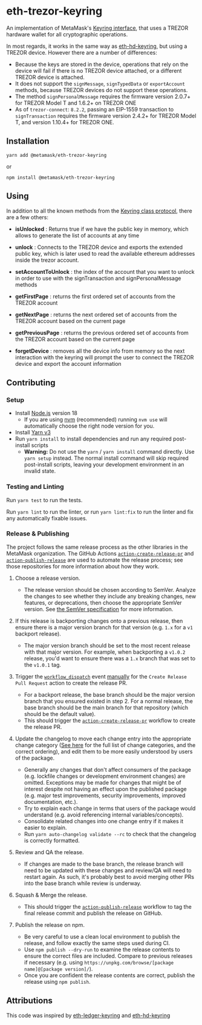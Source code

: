 # eth-trezor-keyring

An implementation of MetaMask's [Keyring interface](https://github.com/MetaMask/eth-simple-keyring#the-keyring-class-protocol), that uses a TREZOR hardware
wallet for all cryptographic operations.

In most regards, it works in the same way as
[eth-hd-keyring](https://github.com/MetaMask/eth-hd-keyring), but using a TREZOR
device. However there are a number of differences:

- Because the keys are stored in the device, operations that rely on the device
  will fail if there is no TREZOR device attached, or a different TREZOR device
  is attached.
- It does not support the `signMessage`, `signTypedData` or `exportAccount`
  methods, because TREZOR devices do not support these operations.
- The method `signPersonalMessage` requires the firmware version 2.0.7+ for TREZOR Model T and 1.6.2+ on TREZOR ONE
- As of `trezor-connect`: `8.2.2`, passing an EIP-1559 transaction to `signTransaction`
  requires the firmware version 2.4.2+ for TREZOR Model T, and version 1.10.4+ for TREZOR ONE.

## Installation

`yarn add @metamask/eth-trezor-keyring`

or

`npm install @metamask/eth-trezor-keyring`

## Using

In addition to all the known methods from the [Keyring class protocol](https://github.com/MetaMask/eth-simple-keyring#the-keyring-class-protocol),
there are a few others:

- **isUnlocked** : Returns true if we have the public key in memory, which allows to generate the list of accounts at any time

- **unlock** : Connects to the TREZOR device and exports the extended public key, which is later used to read the available ethereum addresses inside the trezor account.

- **setAccountToUnlock** : the index of the account that you want to unlock in order to use with the signTransaction and signPersonalMessage methods

- **getFirstPage** : returns the first ordered set of accounts from the TREZOR account

- **getNextPage** : returns the next ordered set of accounts from the TREZOR account based on the current page

- **getPreviousPage** : returns the previous ordered set of accounts from the TREZOR account based on the current page

- **forgetDevice** : removes all the device info from memory so the next interaction with the keyring will prompt the user to connect the TREZOR device and export the account information

## Contributing

### Setup

- Install [Node.js](https://nodejs.org) version 18
  - If you are using [nvm](https://github.com/creationix/nvm#installation) (recommended) running `nvm use` will automatically choose the right node version for you.
- Install [Yarn v3](https://yarnpkg.com/getting-started/install)
- Run `yarn install` to install dependencies and run any required post-install scripts
  - **Warning:** Do not use the `yarn` / `yarn install` command directly. Use `yarn setup` instead. The normal install command will skip required post-install scripts, leaving your development environment in an invalid state.

### Testing and Linting

Run `yarn test` to run the tests.

Run `yarn lint` to run the linter, or run `yarn lint:fix` to run the linter and fix any automatically fixable issues.

### Release & Publishing

The project follows the same release process as the other libraries in the MetaMask organization. The GitHub Actions [`action-create-release-pr`](https://github.com/MetaMask/action-create-release-pr) and [`action-publish-release`](https://github.com/MetaMask/action-publish-release) are used to automate the release process; see those repositories for more information about how they work.

1. Choose a release version.

   - The release version should be chosen according to SemVer. Analyze the changes to see whether they include any breaking changes, new features, or deprecations, then choose the appropriate SemVer version. See [the SemVer specification](https://semver.org/) for more information.

2. If this release is backporting changes onto a previous release, then ensure there is a major version branch for that version (e.g. `1.x` for a `v1` backport release).

   - The major version branch should be set to the most recent release with that major version. For example, when backporting a `v1.0.2` release, you'd want to ensure there was a `1.x` branch that was set to the `v1.0.1` tag.

3. Trigger the [`workflow_dispatch`](https://docs.github.com/en/actions/reference/events-that-trigger-workflows#workflow_dispatch) event [manually](https://docs.github.com/en/actions/managing-workflow-runs/manually-running-a-workflow) for the `Create Release Pull Request` action to create the release PR.

   - For a backport release, the base branch should be the major version branch that you ensured existed in step 2. For a normal release, the base branch should be the main branch for that repository (which should be the default value).
   - This should trigger the [`action-create-release-pr`](https://github.com/MetaMask/action-create-release-pr) workflow to create the release PR.

4. Update the changelog to move each change entry into the appropriate change category ([See here](https://keepachangelog.com/en/1.0.0/#types) for the full list of change categories, and the correct ordering), and edit them to be more easily understood by users of the package.

   - Generally any changes that don't affect consumers of the package (e.g. lockfile changes or development environment changes) are omitted. Exceptions may be made for changes that might be of interest despite not having an effect upon the published package (e.g. major test improvements, security improvements, improved documentation, etc.).
   - Try to explain each change in terms that users of the package would understand (e.g. avoid referencing internal variables/concepts).
   - Consolidate related changes into one change entry if it makes it easier to explain.
   - Run `yarn auto-changelog validate --rc` to check that the changelog is correctly formatted.

5. Review and QA the release.

   - If changes are made to the base branch, the release branch will need to be updated with these changes and review/QA will need to restart again. As such, it's probably best to avoid merging other PRs into the base branch while review is underway.

6. Squash & Merge the release.

   - This should trigger the [`action-publish-release`](https://github.com/MetaMask/action-publish-release) workflow to tag the final release commit and publish the release on GitHub.

7. Publish the release on npm.

   - Be very careful to use a clean local environment to publish the release, and follow exactly the same steps used during CI.
   - Use `npm publish --dry-run` to examine the release contents to ensure the correct files are included. Compare to previous releases if necessary (e.g. using `https://unpkg.com/browse/[package name]@[package version]/`).
   - Once you are confident the release contents are correct, publish the release using `npm publish`.

## Attributions

This code was inspired by [eth-ledger-keyring](https://github.com/jamespic/eth-ledger-keyring) and [eth-hd-keyring](https://github.com/MetaMask/eth-hd-keyring)

